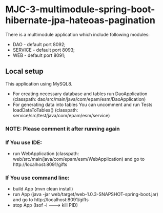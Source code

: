 # MJC-3-multimodule-spring-boot-hibernate-jpa-hateoas-pagination

There is a multimodule application which include following modules:

- DAO - default port 8092;
- SERVICE - default port 8093;
- WEB - default port 8091;

## Local setup

This application using MySQL8.

- For creating necessary database and tables run DaoApplication (classpath:
  dao/src/main/java/com/epam/esm/DaoApplication)
- For generating data into tables You can uncomment and run Tests loadDataToTables() (classpath:
  service/src/test/java/com/epam/esm/service)

### NOTE: Please comment it after running again

### If You use IDE:

- run WebApplication (classpath: web/src/main/java/com/epam/esm/WebApplication) and go to http://localhost:8091/gifts

### If You use command line:

- build App (mvn clean install)
- run App (java -jar web/target/web-1.0.3-SNAPSHOT-spring-boot.jar) and go to http://localhost:8091/gifts
- stop App (Isof -i ---> kill PID)